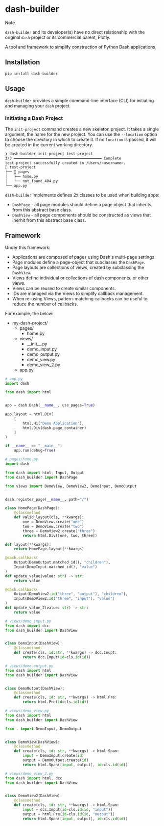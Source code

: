# dash-builder

> [!NOTE]
> `dash-builder` and its developer(s) have no direct relationship with the original `dash` project or its commercial parent, Plotly.

A tool and framework to simplify construction of Python Dash applications.

## Installation

`pip install dash-builder`

## Usage

`dash-builder` provides a simple command-line interface (CLI) for initiating and managing your `dash` project.

### Initiating a Dash Project

The `init-project` command creates a new skeleton project.
It takes a single argument, the name for the new project.
You can use the `--location` option to choose the directory in which to create it.
If no `location` is passed, it will be created in the current working directory.

```bash
❯ dash-builder init-project test-project
3/3 ━━━━━━━━━━━━━━━━━━━━━━━━━━━━━━━━━━━━━━━━ Complete
test-project successfully created in /Users/<username>.
📂 test-project
├── 📂 pages
│   ├── home.py
│   └── not_found_404.py
└── app.py
```

`dash-builder` implements defines 2x classes to be used when building apps:

* `DashPage` - all page modules should define a page object that inherits from this abstract base class.
* `DashView` - all page components should be constructed as views that inerhit from this abstract base class.

## Framework
Under this framework:

* Applications are composed of pages using Dash's multi-page settings.
* Page modules define a page-object that subclasses the `DashPage`.
* Page layouts are collections of views, created by subclassing the `DashView`.
* Views define individual or collections of dash components, or other views.
* Views can be reused to create similar components.
* IDs are managed via the Views to simplify callback management.
* When re-using Views, pattern-matching callbacks can be useful to reduce the number of callbacks.

For example, the below:
* my-dash-project/
  * pages/
    * home.py
  * views/
    * \_\_init\_\_.py
    * demo_input.py
    * demo_output.py
    * demo_view.py
    * demo_view_2.py
  * app.py


```python
# app.py
import dash

from dash import html


app = dash.Dash(__name__, use_pages=True)

app.layout = html.Div(
    [
        html.H1("Demo Application"),
        html.Div(dash.page_container)
    ]
)

if __name__ == "__main__":
    app.run(debug=True)
```

```python
# pages/home.py
import dash

from dash import html, Input, Output
from dash_builder import DashPage

from views import DemoView, DemoView2, DemoInput, DemoOutput


dash.register_page(__name__, path="/")

class HomePage(DashPage):
    @classmethod
    def valid_layout(cls, **kwargs):
        one = DemoView.create("one")
        two = DemoView.create("two")
        three = DemoView2.create("three")
        return html.Div([one, two, three])

def layout(**kwargs):
    return HomePage.layout(**kwargs)

@dash.callback(
    Output(DemoOutput.matched_id(), "children"),
    Input(DemoInput.matched_id(), "value")
)
def update_value(value: str) -> str:
    return value

@dash.callback(
    Output(DemoView2.id("three", "output"), "children"),
    Input(DemoView2.id("three", "input"), "value")
)
def update_value_2(value: str) -> str:
    return value
```

```python
# views/demo_input.py
from dash import dcc
from dash_builder import DashView


class DemoInput(DashView):
    @classmethod
    def create(cls, id:str, **kwargs) -> dcc.Inupt:
        return dcc.Input(id=cls.id(id))
```

```python
# views/demo_output.py
from dash import html
from dash_builder import DashView


class DemoOutput(DashView):
    @classmethod
    def create(cls, id: str, **kwargs) -> html.Pre:
        return html.Pre(id=cls.id(id))
```

```python
# views/demo_view.py
from dash import html
from dash_builder import DashView

from . import DemoInput, DemoOutput


class DemoView(DashView):
    @classmethod
    def create(cls, id: str, **kwargs) -> html.Span:
        input = DemoInput.create(id)
        output = DemoOutput.create(id)
        return html.Span([input, output], id=cls.id(id))
```

```python
# views/demo_view_2.py
from dash import html, dcc
from dash_builder import DashView


class DemoView2(DashView):
    @classmethod
    def create(cls, id: str, **kwargs) -> html.Span:
        input = dcc.Input(id=cls.id(id, "input"))
        output = html.Pre(id=cls.id(id, "output"))
        return html.Span([input, output], id=cls.id(id))
```

